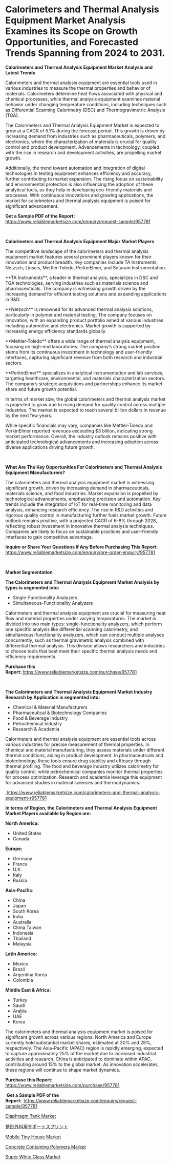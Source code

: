 <p><h1>Calorimeters and Thermal Analysis Equipment Market Analysis Examines its Scope on Growth Opportunities, and Forecasted Trends Spanning from 2024 to 2031.</h1></p><p><strong>Calorimeters and Thermal Analysis Equipment Market Analysis and Latest Trends</strong></p>
<p><p>Calorimeters and thermal analysis equipment are essential tools used in various industries to measure the thermal properties and behavior of materials. Calorimeters determine heat flows associated with physical and chemical processes, while thermal analysis equipment examines material behavior under changing temperature conditions, including techniques such as Differential Scanning Calorimetry (DSC) and Thermogravimetric Analysis (TGA). </p><p>The Calorimeters and Thermal Analysis Equipment Market is expected to grow at a CAGR of 5.1% during the forecast period. This growth is driven by increasing demand from industries such as pharmaceuticals, polymers, and electronics, where the characterization of materials is crucial for quality control and product development. Advancements in technology, coupled with the rise in research and development activities, are propelling market growth. </p><p>Additionally, the trend toward automation and integration of digital technologies in testing equipment enhances efficiency and accuracy, further contributing to market expansion. The rising focus on sustainability and environmental protection is also influencing the adoption of these analytical tools, as they help in developing eco-friendly materials and processes. With continuous innovations and growing applications, the market for calorimeters and thermal analysis equipment is poised for significant advancement.</p></p>
<p><strong>Get a Sample PDF of the Report:&nbsp;</strong> <a href="https://www.reliablemarketsize.com/enquiry/request-sample/957781">https://www.reliablemarketsize.com/enquiry/request-sample/957781</a></p>
<p>&nbsp;</p>
<p><strong>Calorimeters and Thermal Analysis Equipment Major Market Players</strong></p>
<p><p>The competitive landscape of the calorimeters and thermal analysis equipment market features several prominent players known for their innovation and product breadth. Key companies include TA Instruments, Netzsch, Linseis, Mettler-Toledo, PerkinElmer, and Setaram Instrumentation.</p><p>**TA Instruments**, a leader in thermal analysis, specializes in DSC and TGA technologies, serving industries such as materials science and pharmaceuticals. The company is witnessing growth driven by the increasing demand for efficient testing solutions and expanding applications in R&D.</p><p>**Netzsch** is renowned for its advanced thermal analysis solutions, particularly in polymer and material testing. The company focuses on innovation, with an expanding product portfolio aimed at various industries including automotive and electronics. Market growth is supported by increasing energy efficiency standards globally.</p><p>**Mettler-Toledo** offers a wide range of thermal analysis equipment, focusing on high-end laboratories. The company’s strong market position stems from its continuous investment in technology and user-friendly interfaces, capturing significant revenue from both research and industrial sectors.</p><p>**PerkinElmer** specializes in analytical instrumentation and lab services, targeting healthcare, environmental, and materials characterization sectors. The company’s strategic acquisitions and partnerships enhance its market share and future growth potential.</p><p>In terms of market size, the global calorimeters and thermal analysis market is projected to grow due to rising demand for quality control across multiple industries. The market is expected to reach several billion dollars in revenue by the next few years.</p><p>While specific financials may vary, companies like Mettler-Toledo and PerkinElmer reported revenues exceeding $3 billion, indicating strong market performance. Overall, the industry outlook remains positive with anticipated technological advancements and increasing adoption across diverse applications driving future growth.</p></p>
<p>&nbsp;</p>
<p><strong>What Are The Key Opportunities For Calorimeters and Thermal Analysis Equipment Manufacturers?</strong></p>
<p><p>The calorimeters and thermal analysis equipment market is witnessing significant growth, driven by increasing demand in pharmaceuticals, materials science, and food industries. Market expansion is propelled by technological advancements, emphasizing precision and automation. Key trends include the integration of IoT for real-time monitoring and data analysis, enhancing research efficiency. The rise in R&D activities and rigorous quality control in manufacturing further fuels market growth. Future outlook remains positive, with a projected CAGR of 6-8% through 2028, reflecting robust investment in innovative thermal analysis techniques. Companies are likely to focus on sustainable practices and user-friendly interfaces to gain competitive advantage.</p></p>
<p><strong>Inquire or Share Your Questions If Any Before Purchasing This Report:</strong> <a href="https://www.reliablemarketsize.com/enquiry/pre-order-enquiry/957781">https://www.reliablemarketsize.com/enquiry/pre-order-enquiry/957781</a></p>
<p>&nbsp;</p>
<p><strong>Market Segmentation</strong></p>
<p><strong>The Calorimeters and Thermal Analysis Equipment Market Analysis by types is segmented into:</strong></p>
<p><ul><li>Single-Functionality Analyzers</li><li>Simultaneous-Functionality Analyzers</li></ul></p>
<p><p>Calorimeters and thermal analysis equipment are crucial for measuring heat flow and material properties under varying temperatures. The market is divided into two main types: single-functionality analyzers, which perform one specific analysis like differential scanning calorimetry, and simultaneous-functionality analyzers, which can conduct multiple analyses concurrently, such as thermal gravimetric analysis combined with differential thermal analysis. This division allows researchers and industries to choose tools that best meet their specific thermal analysis needs and efficiency requirements.</p></p>
<p><strong>Purchase this Report:&nbsp;</strong><a href="https://www.reliablemarketsize.com/purchase/957781">https://www.reliablemarketsize.com/purchase/957781</a></p>
<p>&nbsp;</p>
<p><strong>The Calorimeters and Thermal Analysis Equipment Market Industry Research by Application is segmented into:</strong></p>
<p><ul><li>Chemical & Material Manufacturers</li><li>Pharmaceutical & Biotechnology Companies</li><li>Food & Beverage Industry</li><li>Petrochemical Industry</li><li>Research & Academia</li></ul></p>
<p><p>Calorimeters and thermal analysis equipment are essential tools across various industries for precise measurement of thermal properties. In chemical and material manufacturing, they assess materials under different thermal conditions, aiding in product development. In pharmaceuticals and biotechnology, these tools ensure drug stability and efficacy through thermal profiling. The food and beverage industry utilizes calorimetry for quality control, while petrochemical companies monitor thermal properties for process optimization. Research and academia leverage this equipment for advanced studies in material sciences and thermodynamics.</p></p>
<p><a href="https://www.reliablemarketsize.com/calorimeters-and-thermal-analysis-equipment-r957781">&nbsp;https://www.reliablemarketsize.com/calorimeters-and-thermal-analysis-equipment-r957781</a></p>
<p><strong>In terms of Region, the Calorimeters and Thermal Analysis Equipment Market Players available by Region are:</strong></p>
<p>
    <p> <strong> North America: </strong>
        <ul>
            <li>United States</li>
            <li>Canada</li>
        </ul>
        </p> 
    <p> <strong> Europe: </strong>
        <ul>
            <li>Germany</li>
            <li>France</li>
            <li>U.K.</li>
            <li>Italy</li>
            <li>Russia</li>
        </ul>
        </p> 
    <p> <strong> Asia-Pacific: </strong>
        <ul>
            <li>China</li>
            <li>Japan</li>
            <li>South Korea</li>
            <li>India</li>
            <li>Australia</li>
            <li>China Taiwan</li>
            <li>Indonesia</li>
            <li>Thailand</li>
            <li>Malaysia</li>
        </ul>
        </p> 
    <p> <strong> Latin America: </strong>
        <ul>
            <li>Mexico</li>
            <li>Brazil</li>
            <li>Argentina Korea</li>
            <li>Colombia</li>
        </ul>
        </p> 
    <p> <strong> Middle East & Africa: </strong>
        <ul>
            <li>Turkey</li>
            <li>Saudi</li>
            <li>Arabia</li>
            <li>UAE</li>
            <li>Korea</li>
        </ul>
    </p>
    </p>
<p><p>The calorimeters and thermal analysis equipment market is poised for significant growth across various regions. North America and Europe currently hold substantial market shares, estimated at 30% and 28%, respectively. The Asia-Pacific (APAC) region is rapidly emerging, expected to capture approximately 25% of the market due to increased industrial activities and research. China is anticipated to dominate within APAC, contributing around 15% to the global market. As innovation accelerates, these regions will continue to shape market dynamics.</p></p>
<p><strong>Purchase this Report: </strong><a href="https://www.reliablemarketsize.com/purchase/957781">https://www.reliablemarketsize.com/purchase/957781</a></p>
<p>&nbsp;<strong>Get a Sample PDF of the Report:&nbsp;&nbsp;</strong><a href="https://www.reliablemarketsize.com/enquiry/request-sample/957781">https://www.reliablemarketsize.com/enquiry/request-sample/957781</a></p>
<p><strong></strong></p>
<p><p><a href="https://medium.com/@alan.ball8990/the-diaphragm-tank-market-research-report-provides-an-in-depth-and-up-to-date-analysis-of-the-3eb6108f349f">Diaphragm Tank Market</a></p><p><a href="https://medium.com/@charm854/orthopedic-support-splints-market-%E3%81%AE%E3%82%B0%E3%83%AD%E3%83%BC%E3%83%90%E3%83%AB%E5%B8%82%E5%A0%B4%E6%A6%82%E8%A6%81%E3%81%AF-%E4%B8%96%E7%95%8C%E3%81%8A%E3%82%88%E3%81%B3%E4%B8%BB%E8%A6%81%E5%B8%82%E5%A0%B4%E3%81%AB%E3%81%8A%E3%81%91%E3%82%8B%E6%A5%AD%E7%95%8C%E3%81%AB%E5%BD%B1%E9%9F%BF%E3%82%92%E4%B8%8E%E3%81%88%E3%82%8B%E4%B8%BB%E8%A6%81%E3%81%AA%E3%83%88%E3%83%AC%E3%83%B3%E3%83%89%E3%81%AB%E3%81%A4%E3%81%84%E3%81%A6-%E7%8B%AC%E8%87%AA%E3%81%AE%E8%A6%96%E7%82%B9%E3%82%92%E6%8F%90%E4%BE%9B%E3%81%97%E3%81%BE%E3%81%99-5830e86e11a8">整形外科用サポートスプリント</a></p><p><a href="https://www.linkedin.com/pulse/mobile-tiny-house-market-outlook-share-analysis-growth-trends-szf0f?trackingId=NC0saZr0RF2UszZW5azrjA%3D%3D">Mobile Tiny House Market</a></p><p><a href="https://issuu.com/reportprime-2/docs/concrete-containing-polymers-market_63256dab7350ac">Concrete Containing Polymers Market</a></p><p><a href="https://www.linkedin.com/pulse/what-emerging-market-trends-super-white-glass-detailed-overview-g0tzc?trackingId=KyZhysr5RK2Tvb%2FAXnOxwg%3D%3D">Super White Glass Market</a></p></p>